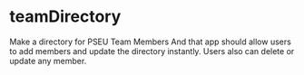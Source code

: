 # teamDirectory

Make a directory for PSEU Team Members
And that app  should allow users to add members and update the directory instantly. Users also can delete or update any member. 